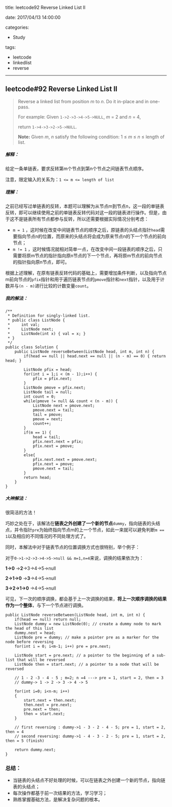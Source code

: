 title: leetcode92 Reverse Linked List II

date: 2017/04/13 14:00:00

categories:

- Study

tags:

- leetcode
- linkedlist
- reverse

---

## leetcode#92 Reverse Linked List II 

>Reverse a linked list from position *m* to *n*. Do it in-place and in one-pass.
>
>For example:
>Given `1->2->3->4->5->NULL`, *m* = 2 and *n* = 4,
>
>return `1->4->3->2->5->NULL`.
>
>**Note:**
>Given *m*, *n* satisfy the following condition:
>1 ≤ *m* ≤ *n* ≤ length of list.

##### 解释：

给定一条单链表，要求反转第m个节点到第n个节点之间链表节点顺序。

注意，限定输入的关系为：`1 <= m <= length of list` 

##### 理解：

之前已经写过单链表的反转，本题可以理解为从节点m到节点n，这一段的单链表反转，即可以继续使用之前的单链表反转代码对这一段的链表进行操作。但是，由于这不是链表所有节点都参与反转，所以还需要根据实际情况分别考虑：

- `m = 1` ，这时候在改变中间链表节点的顺序之后，原链表的头结点指针`head`需要指向节点n的位置，而原来的头结点将会成为原来节点n的下一个节点的前向节点；
- `m != 1` ，这时候情况就相对简单一点，在改变中间一段链表的顺序之后，只需要将原m节点的指针指向原n节点的下一个节点，再将原m节点的前向节点的指针指向原n节点，即可。

根据上述理解，在原有链表反转代码的基础上，需要增加条件判断，以及指向节点m前向节点的`pfix`指针和用于遍历链表节点的`pmove`指针和`next`指针，以及用于计数并与`(n - m)`进行比较的计数变量`count`。

##### 我的解法：

```
/**
 * Definition for singly-linked list.
 * public class ListNode {
 *     int val;
 *     ListNode next;
 *     ListNode(int x) { val = x; }
 * }
 */
public class Solution {
    public ListNode reverseBetween(ListNode head, int m, int n) {
        if(head == null || head.next == null || (n - m) == 0) { return head; }

        ListNode pfix = head;
        for(int i = 1;i < (m - 1);i++) {
            pfix = pfix.next;
        }
        ListNode pmove = pfix.next;
        ListNode tail = null;
        int count = 0;
        while(pmove != null && count < (n - m)) {
            ListNode next = pmove.next;
            pmove.next = tail;
            tail = pmove;
            pmove = next;
            count++;
        }
        if(m == 1) {
            head = tail;
            pfix.next.next = pfix;
            pfix.next = pmove;
        }
        else{
            pfix.next.next = pmove.next;
            pfix.next = pmove;
            pmove.next = tail;
        }
        return head;
    }
}
```

##### 大神解法：

很简洁的方法！

巧妙之处在于，该解法在**链表之外创建了一个新的节点**`dummy`，指向链表的头结点，并令指针`pre`为始终指向节点m的上一个节点，如此一来就可以避免判断`m == 1`以及相应的不同情况的不同处理方式了。

同时，本解法中对于链表节点的位置调换方式也很特别，举个例子：

对于`0->1->2->3->4->5->null && m=1,n=4`来说，调换的结果依次为：

**1->0** ->**2**->3->4->5->null

**2->1->0** ->**3**->4->5->null

**3->2->1->0** ->4->5->null

可见，下一次的顺序调换，都会基于上一次调换的结果，**将上一次顺序调换的结果作为一个整体**，与下一个节点进行调换。

```
public ListNode reverseBetween(ListNode head, int m, int n) {
    if(head == null) return null;
    ListNode dummy = new ListNode(0); // create a dummy node to mark the head of this list
    dummy.next = head;
    ListNode pre = dummy; // make a pointer pre as a marker for the node before reversing
    for(int i = 0; i<m-1; i++) pre = pre.next;
    
    ListNode start = pre.next; // a pointer to the beginning of a sub-list that will be reversed
    ListNode then = start.next; // a pointer to a node that will be reversed
    
    // 1 - 2 -3 - 4 - 5 ; m=2; n =4 ---> pre = 1, start = 2, then = 3
    // dummy-> 1 -> 2 -> 3 -> 4 -> 5
    
    for(int i=0; i<n-m; i++)
    {
        start.next = then.next;
        then.next = pre.next;
        pre.next = then;
        then = start.next;
    }
    
    // first reversing : dummy->1 - 3 - 2 - 4 - 5; pre = 1, start = 2, then = 4
    // second reversing: dummy->1 - 4 - 3 - 2 - 5; pre = 1, start = 2, then = 5 (finish)

    return dummy.next; 
}
```

### 总结：

- 当链表的头结点不好处理的时候，可以在链表之外创建一个新的节点，指向链表的头结点；
- 每次操作都基于前一次结果的方法，学习学习；
- 熟练掌握基础方法，是解决复杂问题的根本。